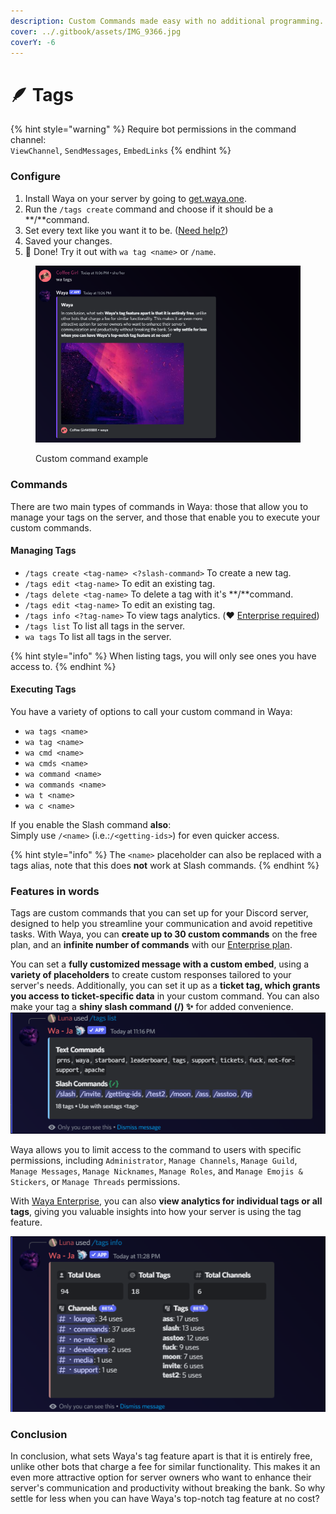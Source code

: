 ```yaml
---
description: Custom Commands made easy with no additional programming.
cover: ../.gitbook/assets/IMG_9366.jpg
coverY: -6
---
```


# 🪶 Tags

{% hint style="warning" %}
Require bot permissions in the command channel:\
`ViewChannel`, `SendMessages`, `EmbedLinks`
{% endhint %}

### Configure

1. Install Waya on your server by going to [get.waya.one](https://get.waya.one).
2. Run the `/tags create` command and choose if it should be a **/**command.
3. Set every text like you want it to be. ([Need help?](https://lunish.nl/support))
4. Saved your changes.
5. 🎉 Done! Try it out with `wa tag <name>` or `/name`.

<figure><img src="../.gitbook/assets/image (4) (1).png" alt=""><figcaption><p>Custom command example</p></figcaption></figure>

### Commands

There are two main types of commands in Waya: those that allow you to manage your tags on the server, and those that enable you to execute your custom commands.

#### Managing Tags

* `/tags create <tag-name> <?slash-command>` To create a new tag.
* `/tags edit <tag-name>` To edit an existing tag.
* `/tags delete <tag-name>` To delete a tag with it's **/**command.
* `/tags edit <tag-name>` To edit an existing tag.
* `/tags info <?tag-name>` To view tags analytics. (❤️ [Enterprise required](https://waya.one/enterprise))
* `/tags list` To list all tags in the server.
* `wa tags` To list all tags in the server.

{% hint style="info" %}
When listing tags, you will only see ones you have access to.
{% endhint %}

#### Executing Tags

You have a variety of options to call your custom command in Waya:

* `wa tags <name>`
* `wa tag <name>`
* `wa cmd <name>`
* `wa cmds <name>`
* `wa command <name>`
* `wa commands <name>`
* `wa t <name>`
* `wa c <name>`

If you enable the Slash command **also**:\
Simply use `/<name>` (i.e.:`/<getting-ids>`) for even quicker access.

{% hint style="info" %}
The `<name>` placeholder can also be replaced with a tags alias, note that this does **not** work at Slash commands.
{% endhint %}

### Features in words

Tags are custom commands that you can set up for your Discord server, designed to help you streamline your communication and avoid repetitive tasks. With Waya, you can **create up to 30 custom commands** on the free plan, and an **infinite number of commands** with our [Enterprise plan](https://waya.one/enterprise).

You can set a **fully customized message with a custom embed**, using a **variety of placeholders** to create custom responses tailored to your server's needs. Additionally, you can set it up as a **ticket tag, which grants you access to ticket-specific data** in your custom command. You can also make your tag a **shiny slash command (/) ✨** for added convenience.\
![](<../.gitbook/assets/image (3) (1).png>)

Waya allows you to limit access to the command to users with specific permissions, including `Administrator`, `Manage Channels`, `Manage Guild`, `Manage Messages`, `Manage Nicknames`, `Manage Roles`, and `Manage Emojis & Stickers`, or `Manage Threads` permissions.

With [Waya Enterprise](https://waya.one/enterprise), you can also **view analytics for individual tags or all tags**, giving you valuable insights into how your server is using the tag feature.

<img src="../.gitbook/assets/image (4) (2).png" alt="" data-size="original">

### Conclusion

In conclusion, what sets Waya's tag feature apart is that it is entirely free, unlike other bots that charge a fee for similar functionality. This makes it an even more attractive option for server owners who want to enhance their server's communication and productivity without breaking the bank. So why settle for less when you can have Waya's top-notch tag feature at no cost?
